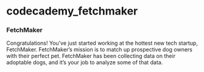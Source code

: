 # codecademy_fetchmaker

### FetchMaker
Congratulations! You’ve just started working at the hottest new tech startup, FetchMaker. FetchMaker’s mission is to match up prospective dog owners with their perfect pet. FetchMaker has been collecting data on their adoptable dogs, and it’s your job to analyze some of that data.
